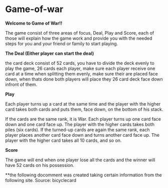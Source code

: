 # Game-of-war

**Welcome to Game of War!!**

The game consist of three areas of focus, Deal, Play and Score, each of those will explain how the game work and provide you with the needed steps for you and your friend or family to start playing.

**The Deal (Either player can start the deal)**

the card deck consist of 52 cards, you have to divide the deck evenly to play the game, 26 cards each player, make sure each player receive one card at a time when splitting them evenly, make sure their are placed face down, when thats done both players will place they 26 card deck face down infront of them.

**Play**

Each player turns up a card at the same time and the player with the higher card takes both cards and puts them, face down, on the bottom of his stack.

If the cards are the same rank, it is War. Each player turns up one card face down and one card face up. The player with the higher cards takes both piles (six cards). If the turned-up cards are again the same rank, each player places another card face down and turns another card face up. The player with the higher card takes all 10 cards, and so on.

**Score**

The game will end when one player lose all the cards and the winner will have 52 cards on his possession.

**the following docomment was created taking certain information from the following site. Source: bicyclecard
